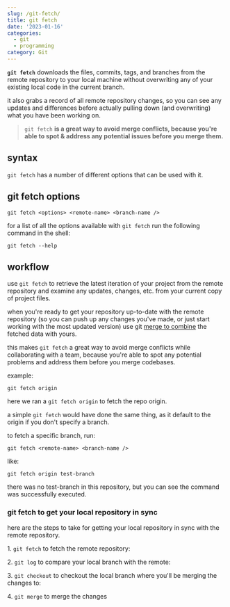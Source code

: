 ```yaml
---
slug: /git-fetch/
title: git fetch
date: '2023-01-16'
categories:
  - git
  - programming
category: Git
---
```


**`git fetch`** downloads the files, commits, tags, and branches from the remote repository to your local machine without overwriting any of your existing local code in the current branch.

it also grabs a record of all remote repository changes, so you can see any updates and differences before actually pulling down (and overwriting) what you have been working on.

>
> `git fetch` **is a great way to avoid merge conflicts, because you're able to spot & address any potential issues before you merge them.**

## syntax

`git fetch` has a number of different options that can be used with it.

## git fetch options

`
git fetch <options> <remote-name> <branch-name />
`

for a list of all the options available with `git fetch` run the following command in the shell:

`
git fetch --help
`

## workflow

use `git fetch` to retrieve the latest iteration of your project from the remote repository and examine any updates, changes, etc. from your current copy of project files.

when you're ready to get your repository up-to-date with the remote repository (so you can push up any changes you've made, or just start working with the most updated version) use git [merge to combine](https://devinschumacher.com/how-to-combine-merge-multiple-csv-or-excel-files-for-mac-pc/) the fetched data with yours.

this makes `git fetch` a great way to avoid merge conflicts while collaborating with a team, because you're able to spot any potential problems and address them before you merge codebases.

example:

`
git fetch origin
`


here we ran a `git fetch origin` to fetch the repo origin.

a simple `git fetch` would have done the same thing, as it default to the origin if you don't specify a branch.

to fetch a specific branch, run:

`
git fetch <remote-name> <branch-name />
`

like:

`
git fetch origin test-branch
`


there was no test-branch in this repository, but you can see the command was successfully executed.

### git fetch to get your local repository in sync

here are the steps to take for getting your local repository in sync with the remote repository.

1\. `git fetch` to fetch the remote repository:

2\. `git log` to compare your local branch with the remote:

3\. `git checkout` to checkout the local branch where you'll be merging the changes to:

4\. `git merge` to merge the changes
